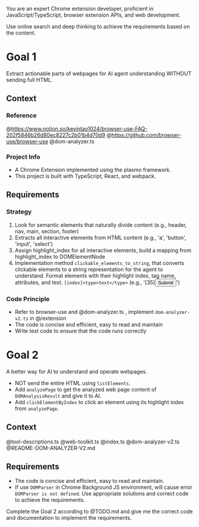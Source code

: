 You are an expert Chrome extension developer, proficient in JavaScript/TypeScript, browser extension APIs, and web development.

Use online search and deep thinking to achieve the requirements based on the content.

# Goal 1

Extract actionable parts of webpages for AI agent understanding WITHOUT sending full HTML.

## Context

### Reference

@https://www.notion.so/kevintao1024/browser-use-FAQ-202f5846b26d80ec8227c2b01b4d70d9
@https://github.com/browser-use/browser-use
@dom-analyzer.ts

### Project Info

- A Chrome Extension implemented using the plasmo framework.
- This project is built with TypeScript, React, and webpack.

## Requirements

### Strategy

1. Look for semantic elements that naturally divide content (e.g., header, nav, main, section, footer)
2. Extracts all interactive elements from HTML content (e.g., 'a', 'button', 'input', 'select')
3. Assign highlight_index for all interactive elements, build a mapping from highlight_index to DOMElementNode
4. Implementation method `clickable_elements_to_string`, that converts clickable elements to a string representation for the agent to understand. Format elements with their highlight index, tag name, attributes, and text. `[index]<type>text</type>` (e.g., '[35]<button aria-label='Submit form'>Submit</button>')

### Code Principle

- Refer to browser-use and @dom-analyzer.ts , implement `dom-analyzer-v2.ts` in @/extension
- The code is concise and efficient, easy to read and maintain
- Write test code to ensure that the code runs correctly

# Goal 2

A better way for AI to understand and operate webpages.

- NOT send the entire HTML using `listElements`.
- Add `analyzePage` to get the analyzed web page content of `DOMAnalysisResult` and give it to AI.
- Add `clickElementByIndex` to click an element using its highlight index from `analyzePage`.

## Context

@tool-descriptions.ts @web-toolkit.ts @index.ts @dom-analyzer-v2.ts @README-DOM-ANALYZER-V2.md

## Requirements

- The code is concise and efficient, easy to read and maintain.
- If use `DOMParser` in Chrome Background JS environment, will cause error `DOMParser is not defined`. Use appropriate solutions and correct code to achieve the requirements.

Complete the Goal 2 according to @TODO.md and give me the correct code and documentation to implement the requirements.
